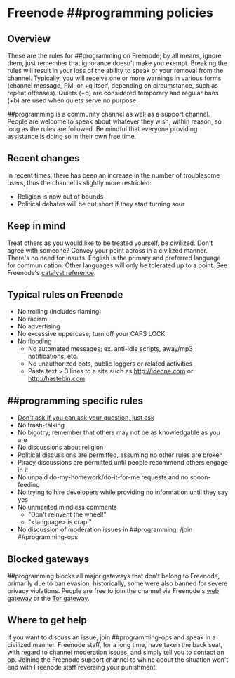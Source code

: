 # Freenode \#\#programming policies

## Overview
These are the rules for ##programming on Freenode; by all means, ignore them, just remember that ignorance doesn't make you exempt. Breaking the rules will result in your loss of the ability to speak or your removal from the channel. Typically, you will receive one or more warnings in various forms (channel message, PM, or +q itself, depending on circumstance, such as repeat offenses). Quiets (+q) are considered temporary and regular bans (+b) are used when quiets serve no purpose.

\#\#programming is a community channel as well as a support channel. People are welcome to speak about whatever they wish, within reason, so long as the rules are followed. Be mindful that everyone providing assistance is doing so in their own free time.

## Recent changes
In recent times, there has been an increase in the number of troublesome users, thus the channel is slightly more restricted:

  * Religion is now out of bounds
  * Political debates will be cut short if they start turning sour

## Keep in mind
Treat others as you would like to be treated yourself, be civilized. Don't agree with someone? Convey your point across in a civilized manner. There's no need for insults. English is the primary and preferred language for communication. Other languages will only be tolerated up to a point. See Freenode's [catalyst reference](https://freenode.net/catalysts.shtml).

## Typical rules on Freenode

  * No trolling (includes flaming)
  * No racism
  * No advertising
  * No excessive uppercase; turn off your CAPS LOCK
  * No flooding
    * No automated messages; ex. anti-idle scripts, away/mp3 notifications, etc.
    * No unauthorized bots, public loggers or related activities
    * Paste text > 3 lines to a site such as http://ideone.com or http://hastebin.com

## \#\#programming specific rules

  * [Don't ask if you can ask your question, just ask](http://catb.org/~esr/faqs/smart-questions.html)
  * No trash-talking
  * No bigotry; remember that others may not be as knowledgable as you are
  * No discussions about religion
  * Political discussions are permitted, assuming no other rules are broken
  * Piracy discussions are permitted until people recommend others engage in it
  * No unpaid do-my-homework/do-it-for-me requests and no spoon-feeding
  * No trying to hire developers while providing no information until they say yes
  * No unmerited mindless comments
    * "Don't reinvent the wheel!"
    * "\<language\> is crap!"
  * No discussion of moderation issues in ##programming; /join ##programming-ops

## Blocked gateways
\#\#programming blocks all major gateways that don't belong to Freenode, primarily due to ban evasion; historically, some were also banned for severe privacy violations. People are free to join the channel via Freenode's [web gateway](https://webchat.freenode.net) or the [Tor gateway](https://freenode.net/irc_servers.shtml#tor).

## Where to get help
If you want to discuss an issue, join ##programming-ops and speak in a civilized manner. Freenode staff, for a long time, have taken the back seat, with regard to channel moderation issues, and simply tell you to contact an op. Joining the Freenode support channel to whine about the situation won't end with Freenode staff reversing your punishment.
